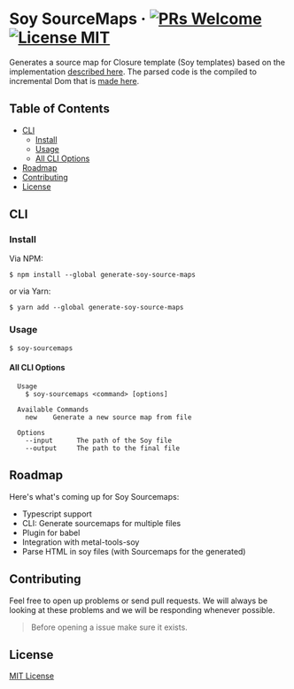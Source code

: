 # Soy SourceMaps &middot; [![PRs Welcome](https://img.shields.io/badge/PRs-welcome-brightgreen.svg?style=flat-square)](https://github.com/matuzalemsteles/generate-soy-source-maps) [![License MIT](https://img.shields.io/badge/license-MIT-blue.svg?style=flat-square)](https://github.com/matuzalemsteles/generate-soy-source-maps/blob/master/LICENSE.md)

Generates a source map for Closure template (Soy templates) based on the implementation [described here](https://docs.google.com/document/d/1U1RGAehQwRypUTovF1KRlpiOFze0b-_2gc6fAH0KY0k/edit?hl=en_US#). The parsed code is the compiled to incremental Dom that is [made here](https://github.com/metal/metal-tools-soy).

## Table of Contents

- [CLI](#cli)
  - [Install](#install)
  - [Usage](#usage)
  - [All CLI Options](#all-cli-options)
- [Roadmap](#roadmap)
- [Contributing](#contributing)
- [License](#license)

## CLI

### Install

Via NPM:
```
$ npm install --global generate-soy-source-maps
```

or via Yarn:
```
$ yarn add --global generate-soy-source-maps
```

### Usage

```
$ soy-sourcemaps
```

#### All CLI Options

```
  Usage
    $ soy-sourcemaps <command> [options]

  Available Commands
    new    Generate a new source map from file

  Options
    --input      The path of the Soy file
    --output     The path to the final file
```

## Roadmap

Here's what's coming up for Soy Sourcemaps:

- Typescript support
- CLI: Generate sourcemaps for multiple files
- Plugin for babel
- Integration with metal-tools-soy
- Parse HTML in soy files (with Sourcemaps for the generated)

## Contributing

Feel free to open up problems or send pull requests. We will always be looking at these problems and we will be responding whenever possible.

> Before opening a issue make sure it exists.

## License

[MIT License](LICENSE)
